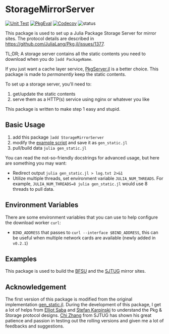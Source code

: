 # StorageMirrorServer

[![Unit Test][action-img]][action-url]
[![PkgEval][pkgeval-img]][pkgeval-url]
[![Codecov][codecov-img]][codecov-url]
![status][pkg-status]

This package is used to set up a Julia Package Storage Server for mirror sites. The protocol details are
described in https://github.com/JuliaLang/Pkg.jl/issues/1377.

TL;DR; A storage server contains all the static contents you need to download when you do `]add PackageName`.

If you just want a cache layer service, [PkgServer.jl](https://github.com/JuliaPackaging/PkgServer.jl) is a
better choice. This package is made to _permanently_ keep the static contents.

To set up a storage server, you'll need to:

1. get/update the static contents
2. serve them as a HTTP(s) service using nginx or whatever you like

This package is written to make step 1 easy and stupid.

## Basic Usage

1. add this package `]add StorageMirrorServer`
2. modify the [example script](examples/gen_static_full.example.jl) and save it as `gen_static.jl`
3. pull/build data `julia gen_static.jl`

You can read the not-so-friendly docstrings for advanced usage, but here are something you may want:

* Redirect output `julia gen_static.jl > log.txt 2>&1`
* Utilize multiple threads, set environment variable `JULIA_NUM_THREADS`. For example,
  `JULIA_NUM_THREADS=8 julia gen_static.jl` would use 8 threads to pull data.

## Environment Variables

There are some environment variables that you can use to help configure the download worker `curl`:

* `BIND_ADDRESS` that passes to `curl --interface $BIND_ADDRESS`, this can be useful when multiple
  network cards are available (newly added in `v0.2.1`)

## Examples

This package is used to build the [BFSU] and the [SJTUG] mirror sites.

## Acknowledgement

The first version of this package is modified from the original implementation [gen_static.jl]. During the development of this package, I get a lot of helps from [Elliot Saba](https://github.com/staticfloat) and [Stefan Karpinski](https://github.com/StefanKarpinski) to understand the Pkg & Storage protocol designs. 
[Chi Zhang](https://github.com/skyzh) from SJTUG has shown his great patience and passion in testing out the rolling versions and given me a lot of feedbacks and suggestions.

<!-- badges -->

[action-img]: https://github.com/johnnychen94/StorageMirrorServer.jl/workflows/Unit%20test/badge.svg
[action-url]: https://github.com/johnnychen94/StorageMirrorServer.jl/actions

[pkgeval-img]: https://juliaci.github.io/NanosoldierReports/pkgeval_badges/S/StorageMirrorServer.svg
[pkgeval-url]: https://juliaci.github.io/NanosoldierReports/pkgeval_badges/report.html

[codecov-img]: https://codecov.io/gh/johnnychen94/StorageMirrorServer.jl/branch/master/graph/badge.svg
[codecov-url]: https://codecov.io/gh/johnnychen94/StorageMirrorServer.jl

[pkg-status]: https://img.shields.io/badge/status-experimental-red

<!-- URLS -->

[BFSU]: https://mirrors.bfsu.edu.cn/help/julia/
[SJTUG]: https://mirrors.sjtug.sjtu.edu.cn/julia/
[gen_static.jl]: https://github.com/JuliaPackaging/PkgServer.jl/blob/2614c7d4d7fd8d422d0a82ffe5083a834be56bf8/bin/gen_static.jl
